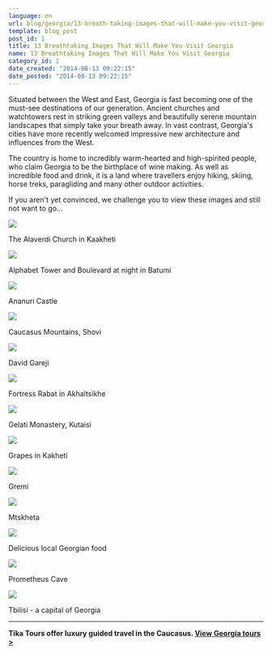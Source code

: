 ```yaml
---
language: en
url: blog/georgia/13-breath-taking-images-that-will-make-you-visit-georgia
template: blog_post
post_id: 1
title: 13 Breathtaking Images That Will Make You Visit Georgia
name: 13 Breathtaking Images That Will Make You Visit Georgia
category_id: 1
date_created: "2014-08-13 09:22:15"
date_posted: "2014-08-13 09:22:15"
---
```

Situated between the West and East, Georgia is fast becoming one of the must\-see
destinations of our generation. Ancient churches and watchtowers rest in striking
green valleys and beautifully serene mountain landscapes that simply take your breath
away. In vast contrast, Georgia's cities have more recently welcomed impressive
new architecture and influences from the West.

The country is home to incredibly warm\-hearted and high\-spirited people, who claim
Georgia to be the birthplace of wine making. As well as incredible food and drink,
it is a land where travellers enjoy hiking, skiing, horse treks, paragliding and
many other outdoor activities.

If you aren't yet convinced, we challenge you to view these images and still not
want to go...

![](/library/blog/14-images/alaverdi-church-in-kaakheti_141057583.jpg)

The Alaverdi Church in Kaakheti

![](/library/blog/14-images/batumi.jpg)

Alphabet Tower and Boulevard at night in Batumi

![](/library/blog/14-images/ananuri-castle-_235137616.jpg)

Ananuri Castle

![](/library/blog/14-images/shoviracha.jpg)

Caucasus Mountains, Shovi

![](/library/blog/14-images/david-gareji_168558017.jpg)

David Gareji

![](/library/blog/14-images/fortress-rabat-in-akhaltsikhe_249921091.jpg)

Fortress Rabat in Akhaltsikhe

![](/library/blog/14-images/gelati-monastery-in-kutaisi-_156143768.jpg)

Gelati Monastery, Kutaisi

![](/library/blog/14-images/grapes.jpg)

Grapes in Kakheti

![](/library/blog/14-images/gremi_179260388.jpg)

Gremi

![](/library/blog/14-images/mtskheta-_64043566.jpg)

Mtskheta

![](/library/blog/14-images/shutterstock_206144476.jpg)

Delicious local Georgian food

![](/library/blog/14-images/prometheus-cave-right-to-use_158092532.jpg)

Prometheus Cave

![](/library/blog/14-images/shutterstock_197420747.jpg)

Tbilisi \- a capital of Georgia

* * *


**Tika Tours offer luxury guided travel in the Caucasus. [View Georgia tours >](/georgia-tours)**
